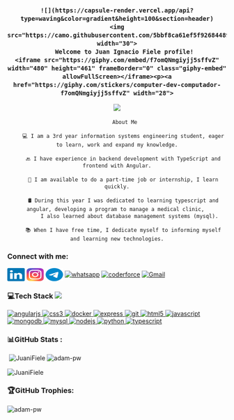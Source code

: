 <h3 align="center">

    ![](https://capsule-render.vercel.app/api?type=waving&color=gradient&height=100&section=header)
    <img src="https://camo.githubusercontent.com/5bbf8ca61ef5f92684489ace45ad6f45984fff87a621040c62b1fe31e3005ff9/687474703a2f2f692e696d6775722e636f6d2f436a34724d72532e676966" width="30">
        Welcome to Juan Ignacio Fiele profile!
    <iframe src="https://giphy.com/embed/f7omQNmgiyjj5sffvZ" width="480" height="461" frameBorder="0" class="giphy-embed" allowFullScreen></iframe><p><a href="https://giphy.com/stickers/computer-dev-computador-f7omQNmgiyjj5sffvZ" width="28">
</h3>
    <p align="center">
        <a href="https://github.com/CodeWhiteWeb/CodeWhiteWeb"><img src="https://readme-typing-svg.herokuapp.com?font=Fira+Code&pause=1000&width=435&lines=Welcome+to+Juan+Ignacio+Fiele's+profile"></a>
    </p>
    
<div align="center">
      
         About Me
        
        💻 I am a 3rd year information systems engineering student, eager to learn, work and expand my knowledge.
        
        🔙 I have experience in backend development with TypeScript and frontend with Angular.
        
        🚀 I am available to do a part-time job or internship, I learn quickly.
        
        🛢 During this year I was dedicated to learning typescript and angular, developing a program to manage a medical clinic, 
            I also learned about database management systems (mysql).
        
        📚 When I have free time, I dedicate myself to informing myself and learning new technologies.
       
</div>    
<h3>Connect with me:</h3>
    <p>
        <a href="https://www.linkedin.com/in/juan-ignacio-fiele-5383381b1/" target="blank"><img align="center" src="https://raw.githubusercontent.com/CLorant/readme-social-icons/main/large/filled/linkedin.svg" alt="Linkedin" height="30" width="40" /></a>	
        <a href="https://www.instagram.com/fiele.juani/" target="blank"><img align="center" src="https://raw.githubusercontent.com/CLorant/readme-social-icons/main/large/filled/instagram.svg" alt="Instagram" height="30" width="40" /></a>
        <a href="https://t.me/fiele_juani" target="blank"><img align="center" src="https://raw.githubusercontent.com/CLorant/readme-social-icons/main/large/filled/telegram.svg" alt="Telegram" height="30" width="40" /></a>
        <a href="https://wa.me/+543412103896" target="blank"><img align="center" src="https://githubraw.com/rahuldkjain/github-profile-readme-generator/master/src/images/icons/Social/whatsapp.svg" alt="whatsapp" height="30" width="40" /></a>
        <a href="https://codeforces.com/profile/JuaniFiele_" target="blank"><img align="center" src="https://githubraw.com/rahuldkjain/github-profile-readme-generator/master/src/images/icons/Social/codeforces.svg" alt="coderforce" height="30" width="40" /></a>
        <a href="mailto:juanfiele2002@gmail.com" target="blank"><img align="center" src="https://seeklogo.com/images/G/gmail-new-2020-logo-32DBE11BB4-seeklogo.com.png" alt="Gmail" height="27" width="35" /></a>
    </p>
<h3>💻Tech Stack <img src = "https://media2.giphy.com/media/QssGEmpkyEOhBCb7e1/giphy.gif?cid=ecf05e47a0n3gi1bfqntqmob8g9aid1oyj2wr3ds3mg700bl&rid=giphy.gif" width = 5%> </h3>
    <p>
        <a href="https://angular.io" target="_blank" rel="noreferrer"> <img src="https://githubraw.com/devicons/devicon/master/icons/angularjs/angularjs-original-wordmark.svg" alt="angularjs" width="40" height="40"/> </a>
        <a href="https://www.w3schools.com/css/" target="_blank" rel="noreferrer"> <img src="https://githubraw.com/devicons/devicon/master/icons/css3/css3-original-wordmark.svg" alt="css3" width="40" height="40"/> </a>
        <a href="https://www.docker.com/" target="_blank" rel="noreferrer"> <img src="https://githubraw.com/devicons/devicon/master/icons/docker/docker-original-wordmark.svg" alt="docker" width="40" height="40"/> </a>
        <a href="https://expressjs.com" target="_blank" rel="noreferrer"> <img src="https://githubraw.com/devicons/devicon/master/icons/express/express-original-wordmark.svg" alt="express" width="40" height="40"/> </a>
        <a href="https://git-scm.com/" target="_blank" rel="noreferrer"> <img src="https://www.vectorlogo.zone/logos/git-scm/git-scm-icon.svg" alt="git" width="40" height="40"/> </a>
        <a href="https://www.w3.org/html/" target="_blank" rel="noreferrer"> <img src="https://githubraw.com/devicons/devicon/master/icons/html5/html5-original-wordmark.svg" alt="html5" width="40" height="40"/> </a>
        <a href="https://developer.mozilla.org/en-US/docs/Web/JavaScript" target="_blank" rel="noreferrer"> <img src="https://githubraw.com/devicons/devicon/master/icons/javascript/javascript-original.svg" alt="javascript" width="40" height="40"/> </a>
        <a href="https://www.mongodb.com/" target="_blank" rel="noreferrer"> <img src="https://githubraw.com/devicons/devicon/master/icons/mongodb/mongodb-original-wordmark.svg" alt="mongodb" width="40" height="40"/> </a>
        <a href="https://www.mysql.com/" target="_blank" rel="noreferrer"> <img src="https://githubraw.com/devicons/devicon/master/icons/mysql/mysql-original-wordmark.svg" alt="mysql" width="40" height="40"/> </a>
        <a href="https://nodejs.org" target="_blank" rel="noreferrer"> <img src="https://githubraw.com/devicons/devicon/master/icons/nodejs/nodejs-original-wordmark.svg" alt="nodejs" width="40" height="40"/> </a>
        <a href="https://www.python.org" target="_blank" rel="noreferrer"> <img src="https://githubraw.com/devicons/devicon/master/icons/python/python-original.svg" alt="python" width="40" height="40"/> </a>
        <a href="https://www.typescriptlang.org/" target="_blank" rel="noreferrer"> <img src="https://githubraw.com/devicons/devicon/master/icons/typescript/typescript-original.svg" alt="typescript" width="40" height="40"/> </a>
    </p>
<h3>📊GitHub Stats :</h3>
    <p>&nbsp;<img align="center" src="https://github-readme-stats.vercel.app/api?username=JuaniFiele&show_icons=true&locale=en&bg_color=0d1117&text_color=ffffff&repo=convoychat"
        alt="JuaniFiele" />
        <img align="center" src="https://github-readme-streak-stats.herokuapp.com/?user=JuaniFiele&theme=dark&background=0d1117&date_format=M%20j%5B%2C%20Y%5D" alt="adam-pw" />
    </p>
    <p>
        <img align="center"
            src="https://github-readme-stats.vercel.app/api/top-langs?username=JuaniFiele&show_icons=true&locale=en&bg_color=0d1117&text_color=ffffff&layout=compact"
            alt="JuaniFiele" 
            bg_color=#808080/>
    </p>

<h3>🏆GitHub Trophies:</h3>
    <p>
        <img align="center" src="https://github-profile-trophy.vercel.app/?username=JuaniFiele&theme=dracula&no-frame=false&no-bg=false&margin-w=4&row53&column=5" alt="adam-pw" />
    </p>

